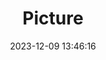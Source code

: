 ---
weight: 1
images:
- /images/edited/121.jpeg
title: Picture
date: 2023-12-09 13:46:16
tags: [luminarneo,work,ILCE-7M3,36.0,bicycle]
---